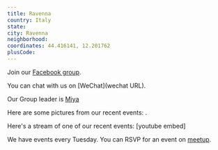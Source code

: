 ```yaml
---
title: Ravenna
country: Italy
state: 
city: Ravenna
neighborhood: 
coordinates: 44.416141, 12.201762
plusCode:
---
```

Join our [Facebook group](https://www.facebook.com/groups/free.code.camp.ravenna).

You can chat with us on [WeChat](wechat URL).

Our Group leader is [Miya](freecodecamp.org/miya)

Here are some pictures from our recent events:
![]().

Here's a stream of one of our recent events:
[youtube embed]

We have events every Tuesday. You can RSVP for an event on [meetup](meetupurl).
